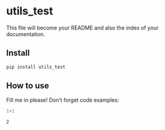 # utils_test

<!-- WARNING: THIS FILE WAS AUTOGENERATED! DO NOT EDIT! -->

This file will become your README and also the index of your
documentation.

## Install

``` sh
pip install utils_test
```

## How to use

Fill me in please! Don’t forget code examples:

``` python
1+1
```

    2
